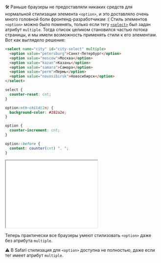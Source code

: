 🛠 Раньше браузеры не предоставляли никаких средств для нормальной стилизации элемента `<option>`, и это доставляло очень много головной боли фронтенд-разработчикам :( Стиль элементов `<option>` можно было поменять, только если тегу [`<select>`](/html/select/) был задан атрибут `multiple`. Тогда список целиком становился частью потока страницы, и мы имели возможность применять стили к его элементам. Вот как выглядело решение:

```html
<select name="city" id="city-select" multiple>
  <option value="petersburg">Санкт-Петербург</option>
  <option value="moscow">Москва</option>
  <option value="kazan">Казань</option>
  <option value="samara">Самара</option>
  <option value="perm">Пермь</option>
  <option value="novosibirsk">Новосибирск</option>
</select>
```

```css
select {
  counter-reset: cnt;
}

option:nth-child(2n) {
  background-color: #282a2e;
}

option {
  counter-increment: cnt;
}

option::before {
  content: counter(cnt) ". ";
}
```

<iframe title="Стилизация option" src="../demos/option-styles/" height="220"></iframe>

Теперь практически все браузеры умеют стилизовать `<option>` даже без атрибута `multiple`.

<aside>

⚠️ В Safari стилизация для `<option>` доступна не полностью, даже если тег имеет атрибут `multiple`.

</aside>
